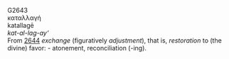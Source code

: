 G2643  
καταλλαγή  
katallagē  
*kat-al-lag-ay‘*  
From [2644](g2644) *exchange* (figuratively *adjustment*), that is,
*restoration* to (the divine) favor: - atonement, reconciliation
(-ing).  
